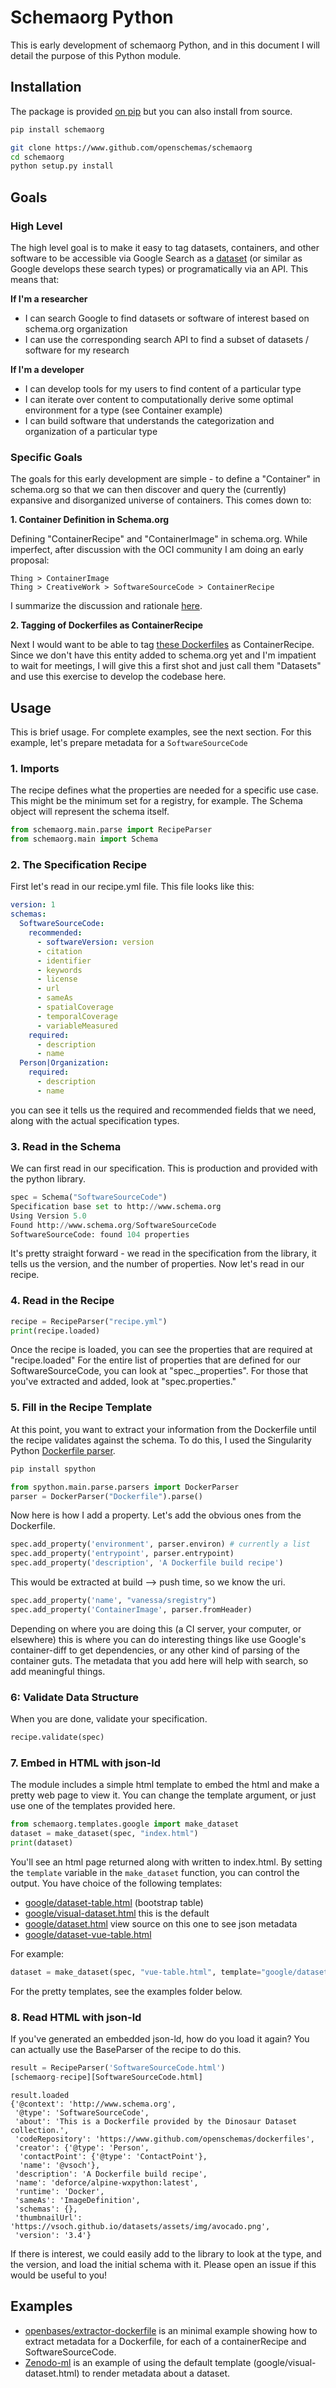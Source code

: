 # Schemaorg Python

This is early development of schemaorg Python, and in this document I will detail
the purpose of this Python module.

## Installation

The package is provided [on pip](https://pypi.org/project/schemaorg/) but you can also install from source.

```bash
pip install schemaorg
```
```bash
git clone https://www.github.com/openschemas/schemaorg
cd schemaorg
python setup.py install
```

## Goals

### High Level

The high level goal is to make it easy to tag datasets, containers, and other software to
be accessible via Google Search as a [dataset](https://developers.google.com/search/docs/data-types/dataset)
(or similar as Google develops these search types) or programatically via an API. This means that:

**If I'm a researcher**

 - I can search Google to find datasets or software of interest based on schema.org organization
 - I can use the corresponding search API to find a subset of datasets / software for my research

**If I'm a developer**

 - I can develop tools for my users to find content of a particular type
 - I can iterate over content to computationally derive some optimal environment for a type (see Container example)
 - I can build software that understands the categorization and organization of a particular type


### Specific Goals

The goals for this early development are simple - to define a "Container" in schema.org so that we
can then discover and query the (currently) expansive and disorganized universe of containers. This comes
down to:

**1. Container Definition in Schema.org**

Defining "ContainerRecipe" and "ContainerImage" in schema.org. While imperfect, after discussion with the OCI community I am doing an early proposal:

```
Thing > ContainerImage
Thing > CreativeWork > SoftwareSourceCode > ContainerRecipe
```

I summarize the discussion and rationale [here](https://github.com/openschemas/specifications/pull/9).

**2. Tagging of Dockerfiles as ContainerRecipe**

Next I would want to be able to tag [these Dockerfiles](https://www.github.com/vsoch/dockerfiles)
as ContainerRecipe. Since we don't have this entity added to schema.org yet and I'm impatient to 
wait for meetings, I will give this a first shot and just call them "Datasets" and use
this exercise to develop the codebase here.


## Usage

This is brief usage. For complete examples, see the next section. For this
example, let's prepare metadata for a `SoftwareSourceCode`


### 1. Imports

The recipe defines what the properties are needed for a specific use case. This
might be the minimum set for a registry, for example. The Schema object will
represent the schema itself.

```python
from schemaorg.main.parse import RecipeParser
from schemaorg.main import Schema
```

### 2. The Specification Recipe
First let's read in our recipe.yml file. This file looks like this:

```yaml
version: 1
schemas:
  SoftwareSourceCode:
    recommended:
      - softwareVersion: version
      - citation
      - identifier
      - keywords
      - license
      - url
      - sameAs
      - spatialCoverage
      - temporalCoverage
      - variableMeasured
    required:
      - description
      - name
  Person|Organization:
    required:
      - description
      - name
```

you can see it tells us the required and recommended fields that we need, along with
the actual specification types.

### 3. Read in the Schema
We can first read in our specification. This is production and provided with
the python library.

```python
spec = Schema("SoftwareSourceCode")
Specification base set to http://www.schema.org
Using Version 5.0
Found http://www.schema.org/SoftwareSourceCode
SoftwareSourceCode: found 104 properties
```
It's pretty straight forward - we read in the specification from the library,
it tells us the version, and the number of properties. Now let's read in our
recipe.


### 4. Read in the Recipe

```python
recipe = RecipeParser("recipe.yml")
print(recipe.loaded)
```

Once the recipe is loaded, you can see the properties that are required at "recipe.loaded"
For the entire list of properties that are defined for our SoftwareSourceCode, you
can look at "spec._properties". For those that you've extracted and added, look
at "spec.properties."

### 5. Fill in the Recipe Template

At this point, you want to extract your information from the Dockerfile until
the recipe validates against the schema. To do this, I used the Singularity
Python [Dockerfile parser](https://singularityhub.github.io/singularity-cli/recipes#python-api).

```bash
pip install spython
```
```python
from spython.main.parse.parsers import DockerParser
parser = DockerParser("Dockerfile").parse()
```
Now here is how I add a property. Let's add the obvious ones from the Dockerfile.

```python
spec.add_property('environment', parser.environ) # currently a list
spec.add_property('entrypoint', parser.entrypoint)
spec.add_property('description', 'A Dockerfile build recipe')
```

This would be extracted at build --> push time, so we know the uri.

```python
spec.add_property('name', "vanessa/sregistry")
spec.add_property('ContainerImage', parser.fromHeader)
```

Depending on where you are doing this (a CI server, your computer, or elsewhere)
this is where you can do interesting things like use Google's container-diff to
get dependencies, or any other kind of parsing of the container guts. The 
metadata that you add here will help with search, so add meaningful things.

### 6: Validate Data Structure
When you are done, validate your specification.

```python
recipe.validate(spec)
```

### 7. Embed in HTML with json-ld

The module includes a simple html template to embed the html and make
a pretty web page to view it. You can change the template argument, or just
use one of the templates provided here.

```python
from schemaorg.templates.google import make_dataset
dataset = make_dataset(spec, "index.html")
print(dataset)
```

You'll see an html page returned along with written to index.html.
By setting the `template` variable in the `make_dataset` function, you can control
the output. You have choice of the following templates:

 - [google/dataset-table.html](https://openschemas.github.io/schemaorg/examples/dataset-table.html)  (bootstrap table)
 - [google/visual-dataset.html](https://openschemas.github.io/schemaorg/examples/visual-dataset.html) this is the default
 - [google/dataset.html](https://openschemas.github.io/schemaorg/examples/dataset.html) view source on this one to see json metadata
 - [google/dataset-vue-table.html](https://openschemas.github.io/schemaorg/examples/dataset-vue-table.html)

For example:

```python
dataset = make_dataset(spec, "vue-table.html", template="google/dataset-vue-table.html")
```

For the pretty templates, see the examples folder below.

### 8. Read HTML with json-ld

If you've generated an embedded json-ld, how do you load it again?
You can actually use the BaseParser of the recipe to do this.

```python
result = RecipeParser('SoftwareSourceCode.html')
[schemaorg-recipe][SoftwareSourceCode.html]
```
```
result.loaded
{'@context': 'http://www.schema.org',
 '@type': 'SoftwareSourceCode',
 'about': 'This is a Dockerfile provided by the Dinosaur Dataset collection.',
 'codeRepository': 'https://www.github.com/openschemas/dockerfiles',
 'creator': {'@type': 'Person',
  'contactPoint': {'@type': 'ContactPoint'},
  'name': '@vsoch'},
 'description': 'A Dockerfile build recipe',
 'name': 'deforce/alpine-wxpython:latest',
 'runtime': 'Docker',
 'sameAs': 'ImageDefinition',
 'schemas': {},
 'thumbnailUrl': 'https://vsoch.github.io/datasets/assets/img/avocado.png',
 'version': '3.4'}
```

If there is interest, we could easily add to the library to look at the type,
and the version, and load the initial schema with it. Please open an issue if 
this would be useful to you!

## Examples

 - [openbases/extractor-dockerfile](https://www.github.com/openbases/extractor-dockerfile) is an minimal example showing how to extract metadata for a Dockerfile, for each of a containerRecipe and SoftwareSourceCode.
 - [Zenodo-ml](https://vsoch.github.io/zenodo-ml/) is an example of using the default template (google/visual-dataset.html) to render metadata about a dataset.
